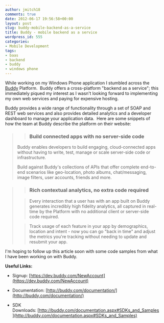 ```yaml
---
author: jmitch18
comments: true
date: 2012-06-17 19:56:58+00:00
layout: post
slug: buddy-mobile-backend-as-a-service
title: Buddy - mobile backend as a service
wordpress_id: 555
categories:
- Mobile Development
tags:
- baas
- backend
- buddy
- windows phone
---
```


While working on my Windows Phone application I stumbled across the [Buddy](http://buddy.com) Platform.  Buddy offers a cross-platform "backend as a service"; this immediately piqued my interest as I wasn't looking forward to implementing my own web services and paying for expensive hosting.




<!-- more -->




Buddy provides a wide range of functionality through a set of SOAP and REST web services and also provides detailed analytics and a developer dashboard to manage your application data.  Here are some snippets of how the team at Buddy describe the platform on their website:





<blockquote>

> 
> ### Build connected apps with no server-side code
> 
> 
Buddy enables developers to build engaging, cloud-connected apps without having to write, test, manage or scale server-side code or infrastructure.

Build against Buddy's collections of APIs that offer complete end-to-end scenarios like geo-location, photo albums, chat/messaging, image filters, user accounts, friends and more.</blockquote>




<blockquote>

> 
> ### Rich contextual analytics, no extra code required
> 
> 

> 
> Every interaction that a user has with an app built on Buddy generates incredibly high fidelity analytics, all captured in real-time by the Platform with no additional client or server-side code required.
> 
> 

> 
> Track usage of each feature in your app by demographics, location and intent - now you can go "back in time" and adjust the metrics you're tracking without needing to update and resubmit your app.
> 
> 
</blockquote>




I'm hoping to follow up this article soon with some code samples from what I have been working on with Buddy.




**Useful Links:**






	
  * Signup: [https://dev.buddy.com/NewAccount](https://dev.buddy.com/NewAccount)

	
  * Documentation: [http://buddy.com/documentation/](http://buddy.com/documentation/)

	
  * SDK Downloads: [http://buddy.com/documentation.aspx#SDKs_and_Samples](http://buddy.com/documentation.aspx#SDKs_and_Samples)


